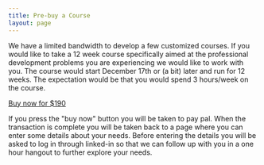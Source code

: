 ```yaml
---
title: Pre-buy a Course
layout: page
---
```


We have a limited  bandwidth to develop a few customized courses. If you would like to take a 12 week course specifically aimed at the professional development problems you are experiencing we would like to work with you. The course would start December 17th or (a bit) later and run for 12 weeks. The expectation would be that you would spend 3 hours/week on the course.

<p class="text-center"><a href="https://www.sandbox.paypal.com/cgi-bin/webscr?cmd=_s-xclick&hosted_button_id=T4JZWEZP85NUE" class="btn btn-primary btn-lg call_to_action">Buy now for $190</a></p>


If you press the "buy now" button you will be taken to pay pal. When the transaction is complete you will be taken back to a page where you can enter some details about your needs. Before entering the details you will be asked to log in through linked-in so that we can follow up with you in a one hour hangout to further explore your needs.